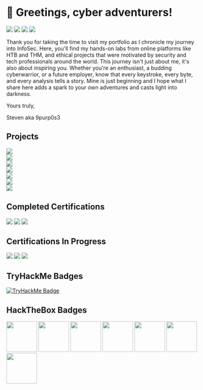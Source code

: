 # 👋 Greetings, cyber adventurers!
<a href=""><img src="https://img.shields.io/badge/-My Resume-000000?&style=for-the-badge&"/></a>
<a href="https://linkedin.com/in/stevenrim"><img src="https://img.shields.io/badge/-LinkedIn-0072b1?&style=for-the-badge&logo=&logoColor=white"/></a>
<a href="mailto:stevenrim@proton.me"><img src="https://img.shields.io/badge/-Proton.me-4B275F?&style=for-the-badge&logo=&logoColor=white"/></a>
<a href=""><img src="https://img.shields.io/badge/-MEDIUM-000000?&style=for-the-badge&logo=Medium&logoColor=white"/></a>

Thank you for taking the time to visit my portfolio as I chronicle my journey into InfoSec. Here, you'll find my hands-on labs from online platforms like HTB and THM, and ethical projects that were motivated by security and tech professionals around the world. This journey isn't just about me, it's also about inspiring you. Whether you're an enthusiast, a budding cyberwarrior, or a future employer, know that every keystroke, every byte, and every analysis tells a story. Mine is just beginning and I hope what I share here adds a spark to your own adventures and casts light into darkness. 

Yours truly, 

Steven aka 9purp0s3

## Projects
<div>
    <a href=""><img src="https://img.shields.io/badge/-AD Home Lab w/VirtualBox and PowerShell-000000?&style=for-the-badge&logo=Medium&logoColor=white"/>
</div>
<div>
    <a href=""><img src="https://img.shields.io/badge/-Building a Cloud Honeynet and SOC w/Azure-000000?&style=for-the-badge&logo=Medium&logoColor=white"/></a>
</div>
<div>
    <a href="https://medium.com/@stevenrim/virtual-attacks-and-splunk-insights-b892468cbec9"><img src="https://img.shields.io/badge/-Virtual Attacks and Splunk Insights-000000?&style=for-the-badge&logo=Medium&logoColor=white"/></a>
</div>
<div>
    <a href="https://medium.com/@stevenrim/automating-security-workflow-w-limacharlie-and-tines-020ee72ee340"><img src="https://img.shields.io/badge/-Automating Security Workflow w/LimaCharlie and Tines-000000?&style=for-the-badge&logo=Medium&logoColor=white"/></a>
</div>
<div>
    <a href=""><img src="https://img.shields.io/badge/-CompTIA%20Security%2B-000000?&style=for-the-badge&logo=Medium&logoColor=white"/></a>
</div>
<div>
    <a href=""><img src="https://img.shields.io/badge/-CompTIA%20Security%2B-000000?&style=for-the-badge&logoColor=white"/></a>
</div>
<div>
    <a href=""><img src="https://img.shields.io/badge/-CompTIA%20Security%2B-000000?&style=for-the-badge&logoColor=white"/></a>
</div>



## Completed Certifications
<a href="https://www.credly.com/badges/806e2f2e-f9c0-4081-9304-6f492136c153/"><img src="https://img.shields.io/badge/-CompTIA Security%2B-FF0000?&style=for-the-badge&logoColor=white"/></a>
<a href="https://www.credly.com/badges/c5dc51ac-beae-45ef-b27b-a060075191e3/"><img src="https://img.shields.io/badge/-Google Cybersecurity-000080?&style=for-the-badge&logoColor=white"/></a>
<a href="https://app.kajabi.com/certificates/72ada0d2"><img src="https://img.shields.io/badge/-Leveld SOC Analyst-808080?&style=for-the-badge&logoColor=white"/></a>


## Certifications In Progress
<a href="https://academy.hackthebox.com/preview/certifications/htb-certified-defensive-security-analyst"><img src="https://img.shields.io/badge/-HackTheBox CDSA-53FF33?&style=for-the-badge&logoColor=white"/></a>
<a href=""><img src="https://img.shields.io/badge/-TryHackMe SOC Level 1-2a3042?&style=for-the-badge&logoColor=white"/></a>
<a href=""><img src="https://img.shields.io/badge/-CSA CCSK-000080?&style=for-the-badge&logoColor=white"/></a>

## TryHackMe Badges 
[![TryHackMe Badge](https://tryhackme-badges.s3.amazonaws.com/9purp0s3.png?update=2)](https://tryhackme.com/p/9purp0s3)

## HackTheBox Badges
<a href="https://academy.hackthebox.com/achievement/badge/3012c379-0e6b-11ef-b18d-bea50ffe6cb4"><img src="https://academy.hackthebox.com/storage/badges/academician.png" width="80" height="80"/></a>
<a href="https://academy.hackthebox.com/achievement/badge/50ff53be-0f94-11ef-b18d-bea50ffe6cb4"><img src="https://academy.hackthebox.com/storage/badges/4a11a1a1d810967184694662d629de2d/logo.png" width="80" height="80"/></a>
<a href="https://academy.hackthebox.com/achievement/badge/b4cdf74f-10b6-11ef-b18d-bea50ffe6cb4"><img src="https://academy.hackthebox.com/storage/badges/eb072974e828f87af924bce557b2c614/logo.png" width="80" height="80"/></a>
<a href="https://academy.hackthebox.com/achievement/badge/0db968b9-15e9-11ef-b18d-bea50ffe6cb4"><img src="https://academy.hackthebox.com/storage/badges/f284df82c57336019410ed5f68ace295/logo.png" width="80" height="80"/></a>
<a href="https://academy.hackthebox.com/achievement/badge/fb4ad0bf-0ff8-11ef-b18d-bea50ffe6cb4"><img src="https://academy.hackthebox.com/storage/badges/abc6e5a362f8adad812c5cfa87783bd9/logo.png" width="80" height="80"/></a>
<a href="https://academy.hackthebox.com/achievement/badge/aeb9a03e-114b-11ef-b18d-bea50ffe6cb4"><img src="https://academy.hackthebox.com/storage/badges/d7343c8afb32e9feee0fed1fc2acd378/logo.png" width="80" height="80"/></a>
<a href="https://academy.hackthebox.com/achievement/badge/cd29c60a-1c2b-11ef-b18d-bea50ffe6cb4"><img src="https://academy.hackthebox.com/storage/badges/8644292aaa052ff2971d3541256ee605/logo.png" width="80" height="80"/></a>







